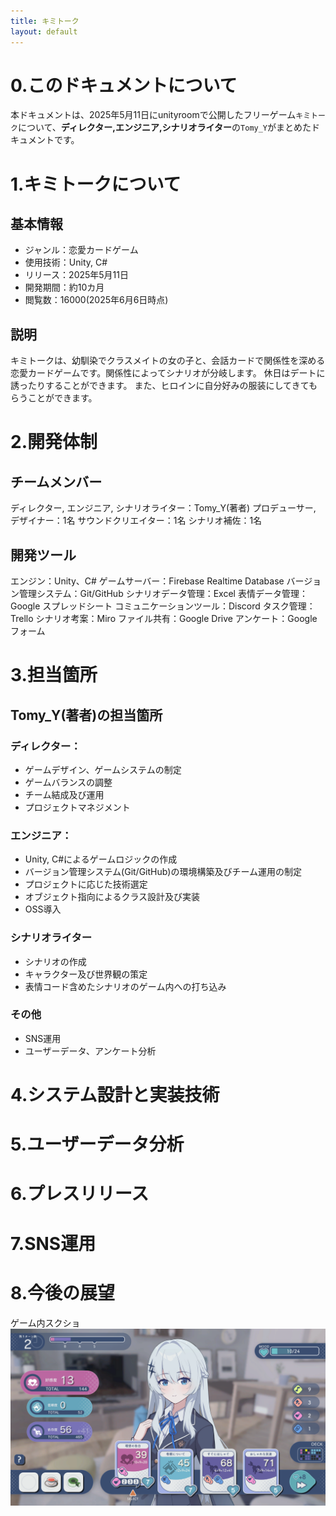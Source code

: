 ```yaml
---
title: キミトーク
layout: default
---
```


# 0.このドキュメントについて
本ドキュメントは、2025年5月11日にunityroomで公開したフリーゲーム`キミトーク`について、**ディレクター,エンジニア,シナリオライター**の`Tomy_Y`がまとめたドキュメントです。

# 1.キミトークについて
## 基本情報
 - ジャンル：恋愛カードゲーム
 - 使用技術：Unity, C#
 - リリース：2025年5月11日
 - 開発期間：約10カ月
 - 閲覧数：16000(2025年6月6日時点)
## 説明
キミトークは、幼馴染でクラスメイトの女の子と、会話カードで関係性を深める恋愛カードゲームです。関係性によってシナリオが分岐します。
休日はデートに誘ったりすることができます。
また、ヒロインに自分好みの服装にしてきてもらうことができます。

# 2.開発体制
## チームメンバー
ディレクター, エンジニア, シナリオライター：Tomy_Y(著者)
プロデューサー, デザイナー：1名
サウンドクリエイター：1名
シナリオ補佐：1名
## 開発ツール
エンジン：Unity、C#
ゲームサーバー：Firebase Realtime Database
バージョン管理システム：Git/GitHub
シナリオデータ管理：Excel
表情データ管理：Google スプレッドシート
コミュニケーションツール：Discord
タスク管理：Trello
シナリオ考案：Miro
ファイル共有：Google Drive
アンケート：Google フォーム

# 3.担当箇所
## Tomy_Y(著者)の担当箇所
### ディレクター：
 - ゲームデザイン、ゲームシステムの制定
 - ゲームバランスの調整
 - チーム結成及び運用
 - プロジェクトマネジメント
### エンジニア：
 - Unity, C#によるゲームロジックの作成
 - バージョン管理システム(Git/GitHub)の環境構築及びチーム運用の制定
 - プロジェクトに応じた技術選定
 - オブジェクト指向によるクラス設計及び実装
 - OSS導入
### シナリオライター
 - シナリオの作成
 - キャラクター及び世界観の策定
 - 表情コード含めたシナリオのゲーム内への打ち込み
### その他
 - SNS運用
 - ユーザーデータ、アンケート分析

# 4.システム設計と実装技術

# 5.ユーザーデータ分析

# 6.プレスリリース

# 7.SNS運用

# 8.今後の展望


ゲーム内スクショ
![ゲーム画像1](./images/ss00.png)